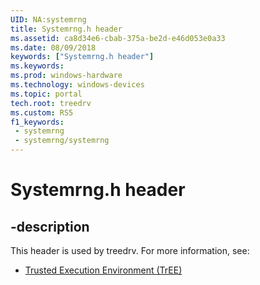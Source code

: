 ```yaml
---
UID: NA:systemrng
title: Systemrng.h header
ms.assetid: ca8d34e6-cbab-375a-be2d-e46d053e0a33
ms.date: 08/09/2018
keywords: ["Systemrng.h header"]
ms.keywords: 
ms.prod: windows-hardware
ms.technology: windows-devices
ms.topic: portal
tech.root: treedrv
ms.custom: RS5
f1_keywords:
 - systemrng
 - systemrng/systemrng
---
```


# Systemrng.h header

## -description

This header is used by treedrv. For more information, see:

- [Trusted Execution Environment (TrEE)](../_treedrv/index.md)<br><br>

